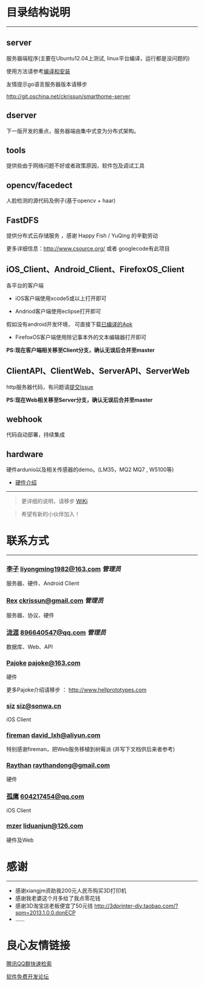 # 目录结构说明

***

## server

服务器端程序(主要在Ubuntu12.04上测试, linux平台编译，运行都是没问题的)

使用方法请参考[编译和安装](http://git.oschina.net/xmeter/My-smart-home/wikis/%E7%BC%96%E8%AF%91%E5%92%8C%E5%AE%89%E8%A3%85)

友情提示go语言服务器版本请移步

http://git.oschina.net/ckrissun/smarthome-server

## dserver
 下一版开发的重点，服务器端由集中式变为分布式架构。
 
## tools 

提供些由于网络问题不好或者政策原因，软件包及调试工具

## opencv/facedect

人脸检测的源代码及例子(基于opencv + haar)

##  FastDFS

提供分布式云存储服务 ，感谢 Happy Fish / YuQing 的辛勤劳动

更多详细信息：http://www.csource.org/ 或者 googlecode有此项目

## iOS_Client、Android_Client、FirefoxOS_Client

各平台的客户端

* iOS客户端使用xcode5或以上打开即可

* Andriod客户端使用eclipse打开即可

 假如没有android开发环境， 可直接下载[已编译的Apk](http://git.oschina.net/xmeter/My-smart-home/blob/Client/Android_Client/bin/MyNode.apk)

* FirefoxOS客户端使用除记事本外的文本编辑器打开即可

**PS:现在客户端相关移至Client分支，确认无误后合并至master**

## ClientAPI、ClientWeb、ServerAPI、ServerWeb

http服务器代码，有问题请[提交Issue](http://git.oschina.net/xmeter/My-smart-home/issues/new)

**PS:现在Web相关移至Server分支，确认无误后合并至master**

## webhook

代码自动部署，持续集成

## hardware

硬件ardunio以及相关传感器的demo。(LM35，MQ2 MQ7 , W5100等)
     
* [硬件介绍](http://git.oschina.net/xmeter/My-smart-home/wikis/%E7%A1%AC%E4%BB%B6%E9%83%A8%E5%88%86%E4%BB%8B%E7%BB%8D)
       
***

> 更详细的说明，请移步 [WiKi](http://git.oschina.net/xmeter/My-smart-home/wikis/Home)

> 希望有新的小伙伴加入！

# 联系方式

***

### [李子](git.oschina.net/xmeter) liyongming1982@163.com _管理员_

服务器、硬件、Android Client

### [Rex](http://git.oschina.net/ckrissun) ckrissun@gmail.com _管理员_

服务器、协议、硬件

### [泷涯](http://git.oschina.net/sy) 896640547@qq.com _管理员_

数据库、Web、API
 
### [Pajoke](http://git.oschina.net/hell-prototypes) pajoke@163.com

硬件

更多Pajoke介绍请移步 ：  http://www.hellprototypes.com

### [siz](http://git.oschina.net/aliyuns) siz@sonwa.cn

iOS Client

### [fireman](http://git.oschina.net/colma) david_lxh@aliyun.com

特别感谢fireman，把Web服务移植到树莓派 (并写下文档供后来者参考)

### [Raythan](http://git.oschina.net/Raythan) raythandong@gmail.com

硬件

### [孤鹰](http://git.oschina.net/604217454) 604217454@qq.com

iOS Client

### [mzer](http://git.oschina.net/liduanjun) liduanjun@126.com

硬件及Web

# 感谢

***

   * 感谢xiangjm资助我200元人民币购买3D打印机
   * 感谢我老婆这个月多给了我点零花钱
   * 感谢3D淘宝店老板便宜了50元钱 http://3dprinter-diy.taobao.com/?spm=2013.1.0.0.donECP
   * ......

 # 良心友情链接

[腾讯QQ群快速检索](http://u.720life.cn/s/8cf73f7c)

[软件免费开发论坛](http://u.720life.cn/s/bbb01dc0)